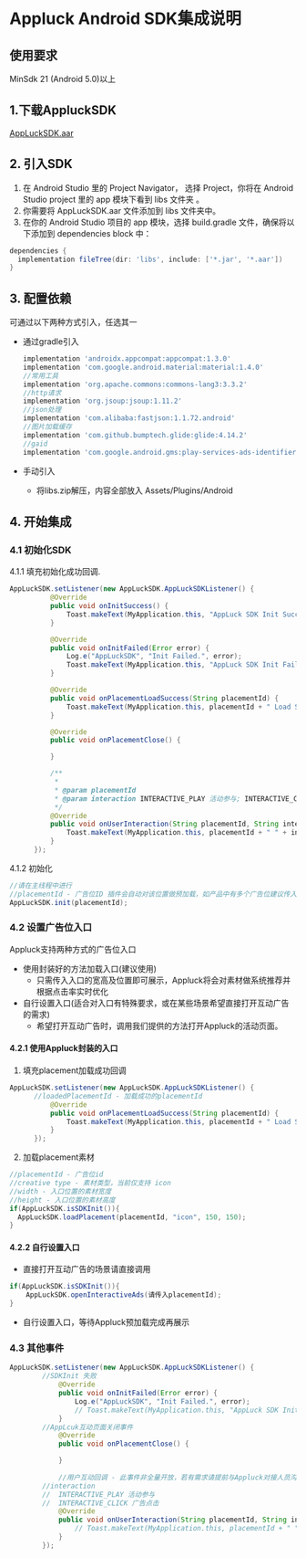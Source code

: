 Appluck Android SDK集成说明
=========



使用要求
--------
MinSdk 21 (Android 5.0)以上

## 1.下载AppluckSDK
 [AppLuckSDK.aar][alup]

## 2. 引入SDK
1. 在 Android Studio 里的 Project Navigator， 选择 Project，你将在 Android Studio project 里的 app 模块下看到 libs 文件夹 。
2. 你需要将 AppLuckSDK.aar 文件添加到 libs 文件夹中。
3. 在你的 Android Studio 项目的 app 模块，选择 build.gradle 文件，确保将以下添加到 dependencies block 中：
```groovy
dependencies {
  implementation fileTree(dir: 'libs', include: ['*.jar', '*.aar'])
}
```

## 3. 配置依赖
可通过以下两种方式引入，任选其一

* 通过gradle引入

  ```groovy
  implementation 'androidx.appcompat:appcompat:1.3.0'
  implementation 'com.google.android.material:material:1.4.0'
  //常用工具
  implementation 'org.apache.commons:commons-lang3:3.3.2'
  //http请求
  implementation 'org.jsoup:jsoup:1.11.2'
  //json处理
  implementation 'com.alibaba:fastjson:1.1.72.android'
  //图片加载缓存
  implementation 'com.github.bumptech.glide:glide:4.14.2'
  //gaid
  implementation 'com.google.android.gms:play-services-ads-identifier:18.0.1'
  ```

 * 手动引入

   * 将libs.zip解压，内容全部放入 Assets/Plugins/Android


## 4. 开始集成

### 4.1 初始化SDK

4.1.1 填充初始化成功回调.

  ```java
AppLuckSDK.setListener(new AppLuckSDK.AppLuckSDKListener() {
            @Override
            public void onInitSuccess() {
                Toast.makeText(MyApplication.this, "AppLuck SDK Init Success.", Toast.LENGTH_SHORT).show();
            }

            @Override
            public void onInitFailed(Error error) {
                Log.e("AppLuckSDK", "Init Failed.", error);
                Toast.makeText(MyApplication.this, "AppLuck SDK Init Failed.", Toast.LENGTH_SHORT).show();
            }

            @Override
            public void onPlacementLoadSuccess(String placementId) {
                Toast.makeText(MyApplication.this, placementId + " Load Success.", Toast.LENGTH_SHORT).show();
            }

            @Override
            public void onPlacementClose() {

            }

            /**
             *
             * @param placementId
             * @param interaction INTERACTIVE_PLAY 活动参与; INTERACTIVE_CLICK 广告点击
             */
            @Override
            public void onUserInteraction(String placementId, String interaction) {
                Toast.makeText(MyApplication.this, placementId + " " + interaction, Toast.LENGTH_SHORT).show();
            }
        });
  ```

4.1.2 初始化

  ```java
//请在主线程中进行
//placementId - 广告位ID 插件会自动对该位置做预加载，如产品中有多个广告位建议传入最重要即预期曝光最多的广告位ID。生产环境的placementId请与运营人员联系获取。
AppLuckSDK.init(placementId);
  ```

### 4.2 设置广告位入口

Appluck支持两种方式的广告位入口

- 使用封装好的方法加载入口(建议使用)
  - 只需传入入口的宽高及位置即可展示，Appluck将会对素材做系统推荐并根据点击率实时优化
- 自行设置入口(适合对入口有特殊要求，或在某些场景希望直接打开互动广告的需求)
  - 希望打开互动广告时，调用我们提供的方法打开Appluck的活动页面。

#### 4.2.1 使用Appluck封装的入口

1. 填充placement加载成功回调

  ```java
AppLuckSDK.setListener(new AppLuckSDK.AppLuckSDKListener() {
	    //loadedPlacementId - 加载成功的placementId
            @Override
            public void onPlacementLoadSuccess(String placementId) {
                Toast.makeText(MyApplication.this, placementId + " Load Success.", Toast.LENGTH_SHORT).show();
            }
        });
  ```

2. 加载placement素材

  ```java
//placementId - 广告位id
//creative type - 素材类型，当前仅支持 icon
//width - 入口位置的素材宽度
//height - 入口位置的素材高度
if(AppLuckSDK.isSDKInit()){
	AppLuckSDK.loadPlacement(placementId, "icon", 150, 150);
}
  ```



#### 4.2.2 自行设置入口

- 直接打开互动广告的场景请直接调用

```java
if(AppLuckSDK.isSDKInit()){
	AppLuckSDK.openInteractiveAds(请传入placementId);
}
```

- 自行设置入口，等待Appluck预加载完成再展示

### 4.3 其他事件
```java
AppLuckSDK.setListener(new AppLuckSDK.AppLuckSDKListener() {
	    //SDKInit 失败	
            @Override
            public void onInitFailed(Error error) {
                Log.e("AppLuckSDK", "Init Failed.", error);
                // Toast.makeText(MyApplication.this, "AppLuck SDK Init Failed.", Toast.LENGTH_SHORT).show();
            }
	    //AppLcuk互动页面关闭事件
            @Override
            public void onPlacementClose() {

            }
	    
            //用户互动回调 - 此事件非全量开放，若有需求请提前与Appluck对接人员沟通
	    //interaction 
	    //	INTERACTIVE_PLAY 活动参与
	    //	INTERACTIVE_CLICK 广告点击
            @Override
            public void onUserInteraction(String placementId, String interaction) {
                // Toast.makeText(MyApplication.this, placementId + " " + interaction, Toast.LENGTH_SHORT).show();
            }
        });
```

[alup]: https://github.com/jxsong1989/appluck_intergration_guide_sdk_android/releases/tag/v1.0.1
